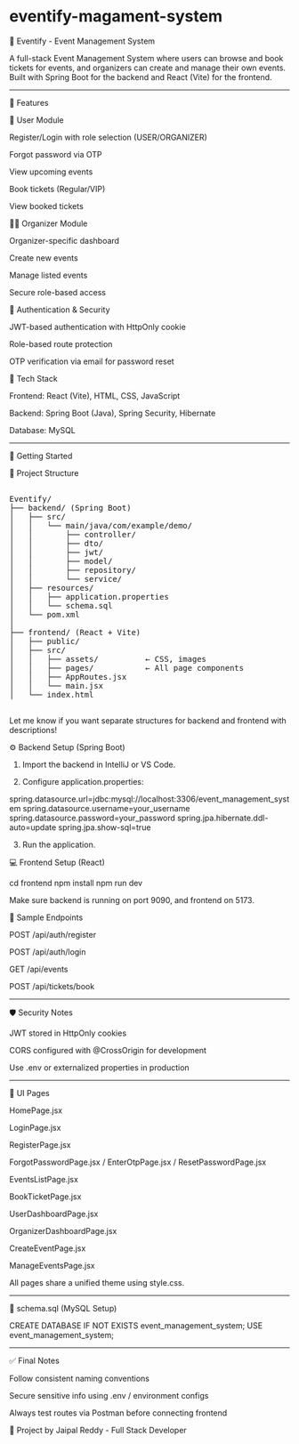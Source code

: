 ﻿# eventify-magament-system
🎉 Eventify - Event Management System

A full-stack Event Management System where users can browse and book tickets for events, and organizers can create and manage their own events. Built with Spring Boot for the backend and React (Vite) for the frontend.


---

🌟 Features

👤 User Module

Register/Login with role selection (USER/ORGANIZER)

Forgot password via OTP

View upcoming events

Book tickets (Regular/VIP)

View booked tickets


🧑‍💼 Organizer Module

Organizer-specific dashboard

Create new events

Manage listed events

Secure role-based access


🔐 Authentication & Security

JWT-based authentication with HttpOnly cookie

Role-based route protection

OTP verification via email for password reset


📄 Tech Stack

Frontend: React (Vite), HTML, CSS, JavaScript

Backend: Spring Boot (Java), Spring Security, Hibernate

Database: MySQL



---

🚀 Getting Started

📁 Project Structure

<pre>

Eventify/
├── backend/ (Spring Boot)
│   ├── src/
│   │   └── main/java/com/example/demo/
│   │       ├── controller/
│   │       ├── dto/
│   │       ├── jwt/
│   │       ├── model/
│   │       ├── repository/
│   │       └── service/
│   ├── resources/
│   │   ├── application.properties
│   │   └── schema.sql
│   └── pom.xml
│
├── frontend/ (React + Vite)
│   ├── public/
│   ├── src/
│   │   ├── assets/          ← CSS, images
│   │   ├── pages/           ← All page components
│   │   ├── AppRoutes.jsx
│   │   └── main.jsx
│   └── index.html

</pre>

Let me know if you want separate structures for backend and frontend with descriptions!

⚙️ Backend Setup (Spring Boot)

1. Import the backend in IntelliJ or VS Code.


2. Configure application.properties:



spring.datasource.url=jdbc:mysql://localhost:3306/event_management_system
spring.datasource.username=your_username
spring.datasource.password=your_password
spring.jpa.hibernate.ddl-auto=update
spring.jpa.show-sql=true

3. Run the application.



💻 Frontend Setup (React)

cd frontend
npm install
npm run dev

Make sure backend is running on port 9090, and frontend on 5173.

🧪 Sample Endpoints

POST /api/auth/register

POST /api/auth/login

GET /api/events

POST /api/tickets/book



---

🛡️ Security Notes

JWT stored in HttpOnly cookies

CORS configured with @CrossOrigin for development

Use .env or externalized properties in production



---

🎨 UI Pages

HomePage.jsx

LoginPage.jsx

RegisterPage.jsx

ForgotPasswordPage.jsx / EnterOtpPage.jsx / ResetPasswordPage.jsx

EventsListPage.jsx

BookTicketPage.jsx

UserDashboardPage.jsx

OrganizerDashboardPage.jsx

CreateEventPage.jsx

ManageEventsPage.jsx


All pages share a unified theme using style.css.


---

🧾 schema.sql (MySQL Setup)

CREATE DATABASE IF NOT EXISTS event_management_system;
USE event_management_system;

---

✅ Final Notes

Follow consistent naming conventions

Secure sensitive info using .env / environment configs

Always test routes via Postman before connecting frontend


📌 Project by Jaipal Reddy - Full Stack Developer

